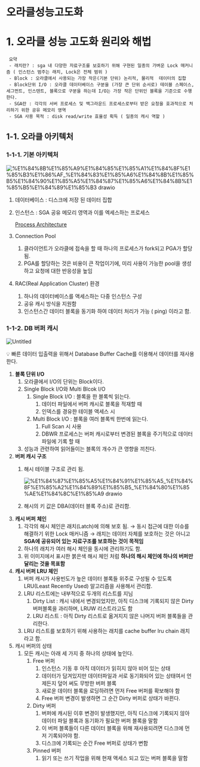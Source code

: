 # 오라클성능고도화

# 1. 오라클 성능 고도화 원리와 해법

     요약
     - 래치란? : sga 내 다양한 자료구조를 보호하기 위해 구현된 일종의 가벼운 Lock 매커니즘 ( 인스턴스 범주는 래치, Lock은 전체 범위 )
     - Block : 오라클에서 사용되는 가장 작은(기본 단위) 논리적, 물리적  데이터의 집합
     - Block단위 I/O : 오라클 데이터베이스 구분을 (가장 큰 단위 순서로) 테이블 스페이스, 세그먼트, 인스텐트, 블록으로 구분을 하는데 I/O는 가장 작은 단위인 블록을 기준으로 수행한다.
     - SGA란 : 각각의 서버 프로세스 및 백그라운드 프로세스로부터 받은 요청을 효과적으로 처리하기 위한 공유 메모리 영역
     - SGA 사용 목적 : disk read/write 효율성 획득 ( 일종의 캐시 역할 )




## 1-1. 오라클 아키텍처

### 1-1-1. 기본 아키텍처

![%E1%84%8B%E1%85%A9%E1%84%85%E1%85%A1%E1%84%8F%E1%85%B3%E1%86%AF_%E1%84%83%E1%85%A6%E1%84%8B%E1%85%B5%E1%84%90%E1%85%A5%E1%84%87%E1%85%A6%E1%84%8B%E1%85%B5%E1%84%89%E1%85%B3 drawio](https://user-images.githubusercontent.com/91730236/192124701-36bb7d94-fe43-44c1-a4cb-9ad6d7615518.png)

1. 데이터베이스 : 디스크에 저장 된 데이터 집합
2. 인스턴스 : SGA 공유 메모리 영역과 이를 엑세스하는 프로세스
    
    [Process Architecture](https://docs.oracle.com/cd/B19306_01/server.102/b14220/process.htm)
    
3. Connection Pool
    1. 클라이언트가 오라클에 접속을 할 때 하나의 프로세스가 fork되고  PGA가 할당 됨.
    2. PGA를 할당하는 것은 비용이 큰 작업이기에, 미리 사용이 가능한 pool을 생성하고 요청에 대한 반응성을 높임
4. RAC(Real Application Cluster) 환경
    1. 하나의 데이터베이스를 액세스하는 다중 인스턴스 구성
    2. 공유 캐시 방식을 지원함
    3. 인스턴스간 데이터 블록을 동기화 하여 데이터 처리가 가능 ( ping) 이라고 함.

### 1-1-2. DB 버퍼 캐시

![Untitled](https://user-images.githubusercontent.com/91730236/192124730-2667fd0d-7ca7-49cc-a82f-f2ccbb67ca51.png)

<aside>
💡 빠른 데이터 입출력을 위해서 Database Buffer Cache를 이용해서 데이터를 재사용 한다.

</aside>

1. **블록 단위 I/O**
    1. 오라클에서 I/O의 단위는 Block이다.
    2. Single Block I/O와 Multi Blcok I/O
        1. Single Block I/O : 블록을 한 블록씩 읽는다.
            1. 데이터 파일에서 버퍼 캐시로 블록을 적재할 때
            2. 인덱스를 경유한 테이블 액세스 시
        2. Multi Block I/O : 블록을 여러 블록씩 한번에 읽는다.
            1. Full Scan 시 사용
            2. DBWR 프로세스는 버퍼 캐시로부터 변경된 블록을 주기적으로 데이터 파일에 기록 할 때
    3. 성능과 관련하여 읽어들이는 블록의 개수가 큰 영향을 끼친다.
2. **버퍼 캐시 구조**
    1. 해시 테이블 구조로 관리 됨.
        
        ![%E1%84%87%E1%85%A5%E1%84%91%E1%85%A5_%E1%84%8F%E1%85%A2%E1%84%89%E1%85%B5_%E1%84%80%E1%85%AE%E1%84%8C%E1%85%A9 drawio](https://user-images.githubusercontent.com/91730236/192124737-b71bad7d-a91f-4aeb-9b1b-9a1e16728a7c.png)
        
    2. 해시의 키 값은 DBA(데이터 블록 주소)로 관리함.
3. **캐시 버퍼 체인**
    1. 각각의 해시 체인은 래치(Latch)에 의해 보호 됨. → 동시 접근에 대한 이슈를 해결하기 위한 Lock 매커니즘 → 래치는 데이터 자체를 보호하는 것은 아니고 **SGA에 공유되어 있는 자료구조를 보호하는 것이 목적임**
    2. 하나의 래치가 여러 해시 체인을 동시에 관리하기도 함.
    3. 위 이미지에서 표시한 붉은색 해시 체인 처럼 **하나의 해시 체인에 하나의 버퍼만 달리는 것을 목표함**
4. **캐시 버퍼 LRU 체인**
    1. 버퍼 캐시가 사용빈도가 높은 데이터 블록들 위주로 구성될 수 있도록 LRU(Least Recently Used) 알고리즘을 사용해서 관리함.
    2. LRU 리스트에는 내부적으로 두개의 리스트를 지님
        1. Dirty List : 캐시 내에서 변경되었지만, 아직 디스크에 기록되지 않은 Dirty 버퍼블록을 과리하며, LRUW 리스트라고도 함
        2. LRU 리스트 : 아직 Dirty 리스트로 옮겨지지 않은 나머지 버퍼 블록들을 관리한다.
    3. LRU 리스트를 보호하기 위해 사용하는 래치를 cache buffer lru chain 래치라고 함.
5. 캐시 버퍼의 상태
    1. 모든 캐시는 아래 세 가지 중 하나의 상태에 높인다.
        1. Free 버퍼 
            1. 인스턴스 기동 후 아직 데이터가 읽히지 않아 비어 있는 상태
            2. 데이터가 담겨있지만 데이터파일과 서로 동기화되어 있는 상태여서 언제든지 덮어 써도 무방한 버퍼 블록
            3. 새로운 데이터 블록을 로딩하려면 먼저 Free 버퍼를 확보해야 함
            4. Free 버퍼 변경이 발생하면 그 순간 Dirty 버퍼로 상태가 바뀐다.
        2. Dirty 버퍼
            1. 버퍼에 캐시된 이후 변경이 발생했지만, 아직 디스크에 기록되지 않아 데이터 파일 블록과 동기화가 필요한 버퍼 블록을 말함
            2. 이 버퍼 블록들이 다른 데이터 블록을 위해 재사용되려면 디스크에 먼저 기록되어야 함.
            3. 디스크에 기록되는 순간 Free 버퍼로 상태가 변함
        3. Pinned 버퍼
            1. 읽기 또는 쓰기 작업을 위해 현재 액세스 되고 있는 버퍼 블록을 말함
